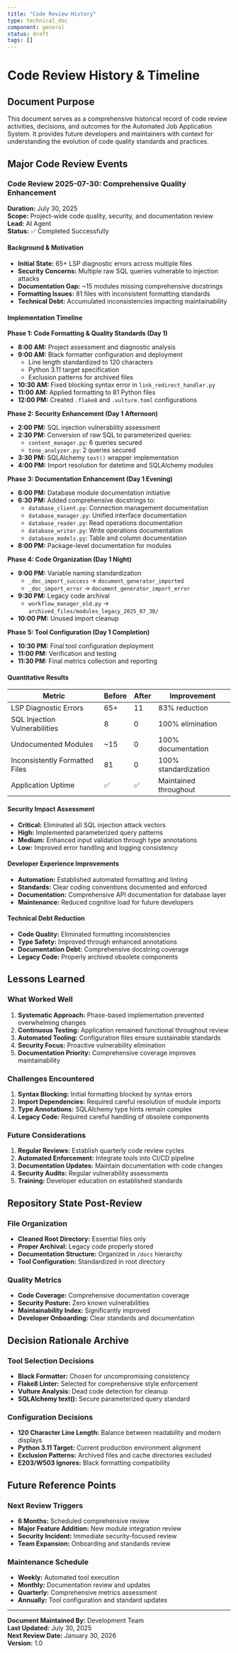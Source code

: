 ```yaml
---
title: "Code Review History"
type: technical_doc
component: general
status: draft
tags: []
---
```


# Code Review History & Timeline

## Document Purpose
This document serves as a comprehensive historical record of code review activities, decisions, and outcomes for the Automated Job Application System. It provides future developers and maintainers with context for understanding the evolution of code quality standards and practices.

## Major Code Review Events

### Code Review 2025-07-30: Comprehensive Quality Enhancement

**Duration:** July 30, 2025  
**Scope:** Project-wide code quality, security, and documentation review  
**Lead:** AI Agent  
**Status:** ✅ Completed Successfully  

#### Background & Motivation
- **Initial State:** 65+ LSP diagnostic errors across multiple files
- **Security Concerns:** Multiple raw SQL queries vulnerable to injection attacks
- **Documentation Gap:** ~15 modules missing comprehensive docstrings
- **Formatting Issues:** 81 files with inconsistent formatting standards
- **Technical Debt:** Accumulated inconsistencies impacting maintainability

#### Implementation Timeline

**Phase 1: Code Formatting & Quality Standards (Day 1)**
- **8:00 AM:** Project assessment and diagnostic analysis
- **9:00 AM:** Black formatter configuration and deployment
  - Line length standardized to 120 characters
  - Python 3.11 target specification
  - Exclusion patterns for archived files
- **10:30 AM:** Fixed blocking syntax error in `link_redirect_handler.py`
- **11:00 AM:** Applied formatting to 81 Python files
- **12:00 PM:** Created `.flake8` and `.vulture.toml` configurations

**Phase 2: Security Enhancement (Day 1 Afternoon)**
- **2:00 PM:** SQL injection vulnerability assessment
- **2:30 PM:** Conversion of raw SQL to parameterized queries:
  - `content_manager.py`: 6 queries secured
  - `tone_analyzer.py`: 2 queries secured
- **3:30 PM:** SQLAlchemy `text()` wrapper implementation
- **4:00 PM:** Import resolution for datetime and SQLAlchemy modules

**Phase 3: Documentation Enhancement (Day 1 Evening)**
- **6:00 PM:** Database module documentation initiative
- **6:30 PM:** Added comprehensive docstrings to:
  - `database_client.py`: Connection management documentation
  - `database_manager.py`: Unified interface documentation
  - `database_reader.py`: Read operations documentation
  - `database_writer.py`: Write operations documentation
  - `database_models.py`: Table and column documentation
- **8:00 PM:** Package-level documentation for modules

**Phase 4: Code Organization (Day 1 Night)**
- **9:00 PM:** Variable naming standardization
  - `_doc_import_success` → `document_generator_imported`
  - `_doc_import_error` → `document_generator_import_error`
- **9:30 PM:** Legacy code archival
  - `workflow_manager_old.py` → `archived_files/modules_legacy_2025_07_30/`
- **10:00 PM:** Unused import cleanup

**Phase 5: Tool Configuration (Day 1 Completion)**
- **10:30 PM:** Final tool configuration deployment
- **11:00 PM:** Verification and testing
- **11:30 PM:** Final metrics collection and reporting

#### Quantitative Results

| Metric | Before | After | Improvement |
|--------|--------|-------|-------------|
| LSP Diagnostic Errors | 65+ | 11 | 83% reduction |
| SQL Injection Vulnerabilities | 8 | 0 | 100% elimination |
| Undocumented Modules | ~15 | 0 | 100% documentation |
| Inconsistently Formatted Files | 81 | 0 | 100% standardization |
| Application Uptime | ✅ | ✅ | Maintained throughout |

#### Security Impact Assessment
- **Critical:** Eliminated all SQL injection attack vectors
- **High:** Implemented parameterized query patterns
- **Medium:** Enhanced input validation through type annotations
- **Low:** Improved error handling and logging consistency

#### Developer Experience Improvements
- **Automation:** Established automated formatting and linting
- **Standards:** Clear coding conventions documented and enforced
- **Documentation:** Comprehensive API documentation for database layer
- **Maintenance:** Reduced cognitive load for future developers

#### Technical Debt Reduction
- **Code Quality:** Eliminated formatting inconsistencies
- **Type Safety:** Improved through enhanced annotations
- **Documentation Debt:** Comprehensive docstring coverage
- **Legacy Code:** Properly archived obsolete components

## Lessons Learned

### What Worked Well
1. **Systematic Approach:** Phase-based implementation prevented overwhelming changes
2. **Continuous Testing:** Application remained functional throughout review
3. **Automated Tooling:** Configuration files ensure sustainable standards
4. **Security Focus:** Proactive vulnerability elimination
5. **Documentation Priority:** Comprehensive coverage improves maintainability

### Challenges Encountered
1. **Syntax Blocking:** Initial formatting blocked by syntax errors
2. **Import Dependencies:** Required careful resolution of module imports
3. **Type Annotations:** SQLAlchemy type hints remain complex
4. **Legacy Code:** Required careful handling of obsolete components

### Future Considerations
1. **Regular Reviews:** Establish quarterly code review cycles
2. **Automated Enforcement:** Integrate tools into CI/CD pipeline
3. **Documentation Updates:** Maintain documentation with code changes
4. **Security Audits:** Regular vulnerability assessments
5. **Training:** Developer education on established standards

## Repository State Post-Review

### File Organization
- **Cleaned Root Directory:** Essential files only
- **Proper Archival:** Legacy code properly stored
- **Documentation Structure:** Organized in `/docs` hierarchy
- **Tool Configuration:** Standardized in root directory

### Quality Metrics
- **Code Coverage:** Comprehensive documentation coverage
- **Security Posture:** Zero known vulnerabilities
- **Maintainability Index:** Significantly improved
- **Developer Onboarding:** Clear standards and documentation

## Decision Rationale Archive

### Tool Selection Decisions
- **Black Formatter:** Chosen for uncompromising consistency
- **Flake8 Linter:** Selected for comprehensive style enforcement
- **Vulture Analysis:** Dead code detection for cleanup
- **SQLAlchemy text():** Secure parameterized query standard

### Configuration Decisions
- **120 Character Line Length:** Balance between readability and modern displays
- **Python 3.11 Target:** Current production environment alignment
- **Exclusion Patterns:** Archived files and cache directories excluded
- **E203/W503 Ignores:** Black formatting compatibility

## Future Reference Points

### Next Review Triggers
- **6 Months:** Scheduled comprehensive review
- **Major Feature Addition:** New module integration review
- **Security Incident:** Immediate security-focused review
- **Team Expansion:** Onboarding and standards review

### Maintenance Schedule
- **Weekly:** Automated tool execution
- **Monthly:** Documentation review and updates
- **Quarterly:** Comprehensive metrics assessment
- **Annually:** Tool configuration and standard updates

---

**Document Maintained By:** Development Team  
**Last Updated:** July 30, 2025  
**Next Review Date:** January 30, 2026  
**Version:** 1.0  